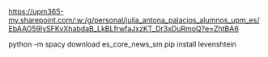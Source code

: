 https://upm365-my.sharepoint.com/:w:/g/personal/julia_antona_palacios_alumnos_upm_es/EbAAO59lySFKvXhabdaB_LkBLfrwfaJxzKT_Dr3xDuRmoQ?e=ZhtBA6

python -m spacy download es_core_news_sm
pip install levenshtein
